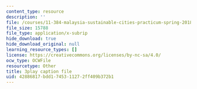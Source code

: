```yaml
---
content_type: resource
description: ''
file: /courses/11-384-malaysia-sustainable-cities-practicum-spring-2018/42886817bdd1745311272ff409b372b1_DUKQ2SogFf8.srt
file_size: 15788
file_type: application/x-subrip
hide_download: true
hide_download_original: null
learning_resource_types: []
license: https://creativecommons.org/licenses/by-nc-sa/4.0/
ocw_type: OCWFile
resourcetype: Other
title: 3play caption file
uid: 42886817-bdd1-7453-1127-2ff409b372b1
---
```

